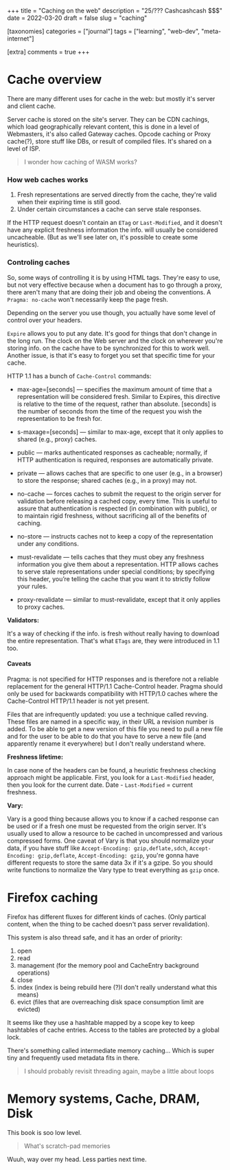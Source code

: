 +++
title = "Caching on the web"
description = "25/??? Cashcashcash $$$"
date = 2022-03-20
draft = false
slug = "caching"

[taxonomies]
categories = ["journal"]
tags = ["learning", "web-dev", "meta-internet"]

[extra]
comments = true
+++

# Cache overview

There are many different uses for cache in the web: but mostly it's server and client cache.

Server cache is stored on the site's server. They can be CDN cachings, which load geographically relevant content, this is done in a level of Webmasters, it's also called Gateway caches. Opcode caching or Proxy cache(?), store stuff like DBs, or result of compiled files. It's shared on a level of ISP.

> I wonder how caching of WASM works?

### How web caches works

1. Fresh representations are served directly from the cache, they're valid when their expiring time is still good.
2. Under certain circumstances a cache can serve stale responses.

If the HTTP request doesn't contain an `ETag` or `Last-Modified`, and it doesn't have any explicit freshness information the info. will usually be considered uncacheable. (But as we'll see later on, it's possible to create some heuristics).

### Controling caches

So, some ways of controlling it is by using HTML tags. They're easy to use, but not very effective because when a document has to go through a proxy, there aren't many that are doing their job and obeing the conventions. A `Pragma: no-cache` won't necessarily keep the page fresh.

Depending on the server you use though, you actually have some level of control over your headers.

`Expire` allows you to put any date. It's good for things that don't change in the long run. The clock on the Web server and the clock on wherever you're storing info. on the cache have to be synchronized for this to work well. Another issue, is that it's easy to forget you set that specific time for your cache.

HTTP 1.1 has a bunch of `Cache-Control` commands:

- max-age=[seconds] — specifies the maximum amount of time that a representation will be considered fresh. Similar to Expires, this directive is relative to the time of the request, rather than absolute. [seconds] is the number of seconds from the time of the request you wish the representation to be fresh for.

* s-maxage=[seconds] — similar to max-age, except that it only applies to shared (e.g., proxy) caches.

* public — marks authenticated responses as cacheable; normally, if HTTP authentication is required, responses are automatically private.

* private — allows caches that are specific to one user (e.g., in a browser) to store the response; shared caches (e.g., in a proxy) may not.

* no-cache — forces caches to submit the request to the origin server for validation before releasing a cached copy, every time. This is useful to assure that authentication is respected (in combination with public), or to maintain rigid freshness, without sacrificing all of the benefits of caching.

* no-store — instructs caches not to keep a copy of the representation under any conditions.

* must-revalidate — tells caches that they must obey any freshness information you give them about a representation. HTTP allows caches to serve stale representations under special conditions; by specifying this header, you’re telling the cache that you want it to strictly follow your rules.

* proxy-revalidate — similar to must-revalidate, except that it only applies to proxy caches.

**Validators:**

It's a way of checking if the info. is fresh without really having to download the entire representation. That's what `ETags` are, they were introduced in 1.1 too.

#### Caveats

Pragma: is not specified for HTTP responses and is therefore not a reliable replacement for the general HTTP/1.1 Cache-Control header.
Pragma should only be used for backwards compatibility with HTTP/1.0 caches where the Cache-Control HTTP/1.1 header is not yet present.

Files that are infrequently updated: you use a technique called revving. These files are named in a specific way, in their URL a revision number is added. To be able to get a new version of this file you need to pull a new file and for the user to be able to do that you have to serve a new file (and apparently rename it everywhere) but I don't really understand where.

**Freshness lifetime:**

In case none of the headers can be found, a heuristic freshness checking approach might be applicable. First, you look for a `Last-Modified` header, then you look for the current date. Date - `Last-Modified` = current freshness.

**Vary:**

Vary is a good thing because allows you to know if a cached response can be used or if a fresh one must be requested from the origin server. It's usually used to allow a resource to be cached in uncompressed and various compressed forms.
One caveat of Vary is that you should normalize your data, if you have stuff like `Accept-Encoding: gzip,deflate,sdch`, `Accept-Encoding: gzip,deflate`, `Accept-Encoding: gzip`, you're gonna have different requests to store the same data 3x if it's a gzipe. So you should write functions to normalize the Vary type to treat everything as `gzip` once.

# Firefox caching

Firefox has different fluxes for different kinds of caches. (Only partical content, when the thing to be cached doesn't pass server revalidation).

This system is also thread safe, and it has an order of priority:
1. open
2. read
3. management (for the memory pool and CacheEntry background operations)
4. close
5. index (index is being rebuild here (?)I don't really understand what this means)
6. evict (files that are overreaching disk space consumption limit are evicted)

It seems like they use a hashtable mapped by a scope key to keep hashtables of cache entries. Access to the tables are protected by a global lock.

There's something called intermediate memory caching... Which is super tiny and frequently used metadata fits in there.

> I should probably revisit threading again, maybe a little about loops

# Memory systems, Cache, DRAM, Disk

This book is soo low level.
> What's scratch-pad memories

Wuuh, way over my head. Less parties next time.